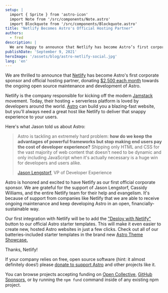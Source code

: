 ```yaml
---
setup: |
  import { Sprite } from 'astro-icon'
  import Note from '/src/components/Note.astro'
  import Blockquote from '/src/components/Blockquote.astro'
title: "Netlify Becomes Astro's Official Hosting Partner"
authors: 
  - fred
description: |
  We are happy to announce that Netlify has become Astro’s first corporate sponsor and exclusive hosting partner, donating $2,500 each month towards the ongoing open source maintenance and development of Astro.
publishDate: 'September 9, 2021'
heroImage: '/assets/blog/astro-netlify-social.jpg'
lang: 'en'
---
```


We are thrilled to announce that [Netlify](https://www.netlify.com/?utm_campaign=devex-jl&utm_source=astro&utm_medium=blog) has become Astro's first corporate sponsor and official hosting partner, donating [$2,500 each month](https://opencollective.com/astrodotbuild) towards the ongoing open source maintenance and development of Astro.

Netlify is the company responsible for kicking off the modern [Jamstack](https://jamstack.org/) movement. Today, their hosting + serverless platform is loved by developers around the world. [Astro](http://astro.build/) can build you a blazing-fast website, but you'll always need a great host like Netlify to deliver that snappy experience to your users.

Here's what Jason told us about Astro:

<Blockquote>

  <Sprite slot="logo" name="logos/netlify" height="48" />

  <Fragment slot="quote">

Astro is tackling an extremely hard problem: **how do we keep the advantages of powerful frameworks but stop making end users pay the cost of developer experience?** Shipping only HTML and CSS for the vast majority of web content that doesn't need to be dynamic and only including JavaScript when it's actually necessary is a huge win for developers and users alike.
  </Fragment>

  <Fragment slot="cite">
  
  [Jason Lengstorf](https://twitter.com/jlengstorf), VP of Developer Experience
      
  </Fragment>

</Blockquote>

Astro is honored and excited to have Netlify as our first official corporate sponsor. We are grateful for the support of Jason Lengstorf, Cassidy Williams, and the entire Netlify team for their help and evangelism. It's because of support from companies like Netlify that we are able to receive ongoing maintenance and keep developing Astro in an open, financially-sustainable way.

Our first integration with Netlify will be to add the ["Deploy with Netlify"](https://www.netlify.com/blog/2016/11/29/introducing-the-deploy-to-netlify-button/) button to our official Astro starter templates. This will make it even easier to create new, hosted Astro websites in just a few clicks. Check out all of our batteries-included starter templates in the brand new [Astro Theme Showcase.](https://docs.astro.build/themes)

Thanks, Netlify!

<Note title="Oh hey, PS...">

If your company relies on free, open source software (hint: it almost definitely does!) please [donate to support Astro](https://opencollective.com/astrodotbuild) and other projects like it. 

You can browse projects accepting funding on [Open Collective](https://opencollective.com/discover), [GitHub Sponsors](https://github.com/sponsors), or by running the `npm fund` command inside of any existing npm project.

</Note>
